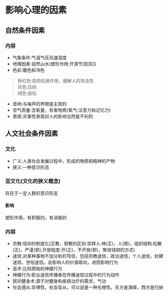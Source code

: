 # 影响心理的因素
## 自然条件因素
### 内容
* 气象条件:气温气压风速湿度
* 地理因素:自然山水(塑形作用:开源节流[扣])
* 色彩:暖色和冷色
> 粉红色:肌肉松弛作用，缓解人的攻击性<br/>
灰色:压抑<br/>
绿色:放松<br/>

* 音响:与噪声的界限是主观的
* 空气质量:含氧量，有害物质(氧气:注意力和记忆力)
* 景观:灾害性景观对人的影响当然是不利的
## 人文社会条件因素
### 文化
* 广义:人类社会发展过程中，形成的物质和精神的产物
* 狭义:一种意识形态
### 亚文化(文化的狭义概念)
存在于一定人群的意识形态
#### 影响
塑形作用，有积极的，有消极的
### 内容
* 宗教:信仰的制度化(正教，邪教的区别:崇拜人:神(正)，人(邪)，组织结构:松散(正)，严谨(邪),开放程度:开(正)，不开放(邪)，聚敛钱财的方式)
* 迷信:对某种事物不加分析的笃信，包括宗教迷信，政治迷信，个人迷信，封建迷信，世俗迷信。会影响人的价值取向，进而影响行为
* 巫术:比较原始的神媒行为
* 神媒行为:职业迷信传播者在传播迷信过程中的行为动作
* 民间健身术:源于对健身和疾病治疗的需求，气功
* 社会遵从:异律性，社会盲从，可以说是一种劣根性。东方是演绎，西方是归纳
